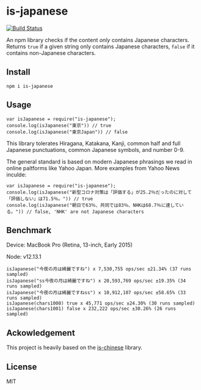 # is-japanese

[![Build Status](https://travis-ci.com/liyt96/is-japanese.svg?branch=main)](https://travis-ci.com/liyt96/is-japanese)

An npm library checks if the content *only* contains Japanese characters. Returns ``true`` if a 
given string only contains Japanese characters, ``false`` if it contains non-Japanese characters.

## Install

```
npm i is-japanese
```

## Usage

```
var isJapanese = require("is-japanese");
console.log(isJapanese("東京")) // true
console.log(isJapanese("東京Japan")) // false
```

This library tolerates Hiragana, Katakana, Kanji, common half and full Japanese punctuations, 
common Japanese symbols, and number 0-9.

The general standard is based on modern Japanese phrasings we read in online paltforms like Yahoo 
Japan. More examples from Yahoo News inculde:

```
var isJapanese = require("is-japanese");
console.log(isJapanese("新型コロナ対策は「評価する」が25.2％だったのに対して「評価しない」は71.5％。")) // true
console.log(isJapanese("朝日で63％、共同では83％、NHKは68.7％に達している。")) // false, 'NHK' are not Japanese characters
```

## Benchmark

Device: MacBook Pro (Retina, 13-inch, Early 2015)

Node: v12.13.1

```
isJapanese("今夜の月は綺麗ですね") x 7,530,755 ops/sec ±21.34% (37 runs sampled)
isJapanese("ss今夜の月は綺麗ですね") x 20,593,769 ops/sec ±19.35% (34 runs sampled)
isJapanese("今夜の月は綺麗ですねss") x 10,912,107 ops/sec ±58.65% (33 runs sampled)
isJapanese(chars1000) true x 45,771 ops/sec ±24.30% (30 runs sampled)
isJapanese(chars1001) false x 232,222 ops/sec ±30.26% (26 runs sampled)
```

## Ackowledgement

This project is heavily based on the [is-chinese](https://github.com/alsotang/is-chinese) library.

## License

MIT